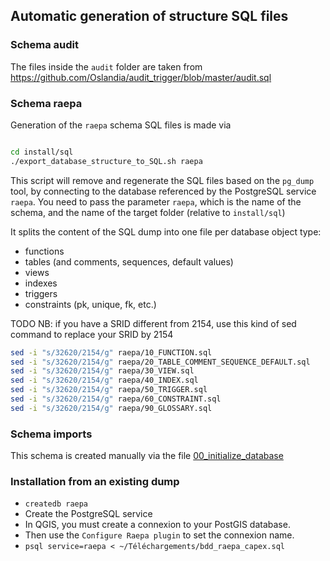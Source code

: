 ## Automatic generation of structure SQL files

### Schema audit

The files inside the `audit` folder are taken from https://github.com/Oslandia/audit_trigger/blob/master/audit.sql

### Schema raepa

Generation of the `raepa` schema SQL files is made via

```bash

cd install/sql
./export_database_structure_to_SQL.sh raepa
```

This script will remove and regenerate the SQL files based on the `pg_dump` tool, by connecting to the database referenced by the PostgreSQL service `raepa`. You need to pass the parameter `raepa`, which is the name of the schema, and the name of the target folder (relative to `install/sql`)

It splits the content of the SQL dump into one file per database object type:

* functions
* tables (and comments, sequences, default values)
* views
* indexes
* triggers
* constraints (pk, unique, fk, etc.)

TODO 
NB: if you have a SRID different from 2154, use this kind of sed command to replace your SRID by 2154

```bash
sed -i "s/32620/2154/g" raepa/10_FUNCTION.sql 
sed -i "s/32620/2154/g" raepa/20_TABLE_COMMENT_SEQUENCE_DEFAULT.sql 
sed -i "s/32620/2154/g" raepa/30_VIEW.sql 
sed -i "s/32620/2154/g" raepa/40_INDEX.sql 
sed -i "s/32620/2154/g" raepa/50_TRIGGER.sql 
sed -i "s/32620/2154/g" raepa/60_CONSTRAINT.sql 
sed -i "s/32620/2154/g" raepa/90_GLOSSARY.sql 
```

### Schema imports

This schema is created manually via the file [00_initialize_database](install/sql/00_initialize_database.sql)

### Installation from an existing dump

* `createdb raepa`
* Create the PostgreSQL service
* In QGIS, you must create a connexion to your PostGIS database.
* Then use the `Configure Raepa plugin` to set the connexion name.
* `psql service=raepa < ~/Téléchargements/bdd_raepa_capex.sql`
